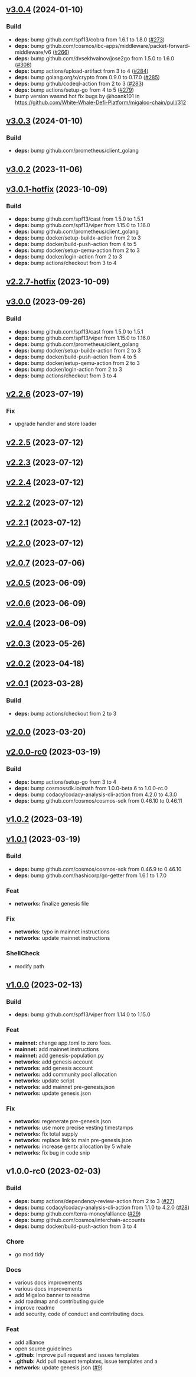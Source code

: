 
<a name="v3.0.4"></a>
## [v3.0.4](https://github.com/White-Whale-Defi-Platform/migaloo-chain/compare/v3.0.2...v3.0.4) (2024-01-10)

### Build

* **deps:** bump github.com/spf13/cobra from 1.6.1 to 1.8.0 ([#273](https://github.com/White-Whale-Defi-Platform/migaloo-chain/issues/273))
* **deps:** bump github.com/cosmos/ibc-apps/middleware/packet-forward-middleware/v6 ([#266](https://github.com/White-Whale-Defi-Platform/migaloo-chain/issues/266))
* **deps:** bump github.com/dvsekhvalnov/jose2go from 1.5.0 to 1.6.0 ([#308](https://github.com/White-Whale-Defi-Platform/migaloo-chain/issues/308))
* **deps:** bump actions/upload-artifact from 3 to 4 ([#284](https://github.com/White-Whale-Defi-Platform/migaloo-chain/issues/284))
* **deps:** bump golang.org/x/crypto from 0.9.0 to 0.17.0 ([#285](https://github.com/White-Whale-Defi-Platform/migaloo-chain/issues/285))
* **deps:** bump github/codeql-action from 2 to 3 ([#283](https://github.com/White-Whale-Defi-Platform/migaloo-chain/issues/283))
* **deps:** bump actions/setup-go from 4 to 5 ([#279](https://github.com/White-Whale-Defi-Platform/migaloo-chain/issues/279))
* bump version wasmd hot fix bugs by @hoank101 in https://github.com/White-Whale-Defi-Platform/migaloo-chain/pull/312



<a name="v3.0.3"></a>
## [v3.0.3](https://github.com/White-Whale-Defi-Platform/migaloo-chain/compare/v3.0.2...v3.0.3) (2024-01-10)

### Build

* **deps:** bump github.com/prometheus/client_golang


<a name="v3.0.2"></a>
## [v3.0.2](https://github.com/White-Whale-Defi-Platform/migaloo-chain/compare/v3.0.1-hotfix...v3.0.2) (2023-11-06)


<a name="v3.0.1-hotfix"></a>
## [v3.0.1-hotfix](https://github.com/White-Whale-Defi-Platform/migaloo-chain/compare/v2.2.7-hotfix...v3.0.1-hotfix) (2023-10-09)

### Build

* **deps:** bump github.com/spf13/cast from 1.5.0 to 1.5.1
* **deps:** bump github.com/spf13/viper from 1.15.0 to 1.16.0
* **deps:** bump github.com/prometheus/client_golang
* **deps:** bump docker/setup-buildx-action from 2 to 3
* **deps:** bump docker/build-push-action from 4 to 5
* **deps:** bump docker/setup-qemu-action from 2 to 3
* **deps:** bump docker/login-action from 2 to 3
* **deps:** bump actions/checkout from 3 to 4


<a name="v2.2.7-hotfix"></a>
## [v2.2.7-hotfix](https://github.com/White-Whale-Defi-Platform/migaloo-chain/compare/v3.0.0...v2.2.7-hotfix) (2023-10-09)


<a name="v3.0.0"></a>
## [v3.0.0](https://github.com/White-Whale-Defi-Platform/migaloo-chain/compare/v2.2.6...v3.0.0) (2023-09-26)

### Build

* **deps:** bump github.com/spf13/cast from 1.5.0 to 1.5.1
* **deps:** bump github.com/spf13/viper from 1.15.0 to 1.16.0
* **deps:** bump github.com/prometheus/client_golang
* **deps:** bump docker/setup-buildx-action from 2 to 3
* **deps:** bump docker/build-push-action from 4 to 5
* **deps:** bump docker/setup-qemu-action from 2 to 3
* **deps:** bump docker/login-action from 2 to 3
* **deps:** bump actions/checkout from 3 to 4


<a name="v2.2.6"></a>
## [v2.2.6](https://github.com/White-Whale-Defi-Platform/migaloo-chain/compare/v2.2.5...v2.2.6) (2023-07-19)

### Fix

* upgrade handler and store loader


<a name="v2.2.5"></a>
## [v2.2.5](https://github.com/White-Whale-Defi-Platform/migaloo-chain/compare/v2.2.3...v2.2.5) (2023-07-12)


<a name="v2.2.3"></a>
## [v2.2.3](https://github.com/White-Whale-Defi-Platform/migaloo-chain/compare/v2.2.4...v2.2.3) (2023-07-12)


<a name="v2.2.4"></a>
## [v2.2.4](https://github.com/White-Whale-Defi-Platform/migaloo-chain/compare/v2.2.2...v2.2.4) (2023-07-12)


<a name="v2.2.2"></a>
## [v2.2.2](https://github.com/White-Whale-Defi-Platform/migaloo-chain/compare/v2.2.1...v2.2.2) (2023-07-12)


<a name="v2.2.1"></a>
## [v2.2.1](https://github.com/White-Whale-Defi-Platform/migaloo-chain/compare/v2.2.0...v2.2.1) (2023-07-12)


<a name="v2.2.0"></a>
## [v2.2.0](https://github.com/White-Whale-Defi-Platform/migaloo-chain/compare/v2.0.7...v2.2.0) (2023-07-12)


<a name="v2.0.7"></a>
## [v2.0.7](https://github.com/White-Whale-Defi-Platform/migaloo-chain/compare/v2.0.5...v2.0.7) (2023-07-06)


<a name="v2.0.5"></a>
## [v2.0.5](https://github.com/White-Whale-Defi-Platform/migaloo-chain/compare/v2.0.6...v2.0.5) (2023-06-09)


<a name="v2.0.6"></a>
## [v2.0.6](https://github.com/White-Whale-Defi-Platform/migaloo-chain/compare/v2.0.4...v2.0.6) (2023-06-09)


<a name="v2.0.4"></a>
## [v2.0.4](https://github.com/White-Whale-Defi-Platform/migaloo-chain/compare/v2.0.3...v2.0.4) (2023-06-09)


<a name="v2.0.3"></a>
## [v2.0.3](https://github.com/White-Whale-Defi-Platform/migaloo-chain/compare/v2.0.2...v2.0.3) (2023-05-26)


<a name="v2.0.2"></a>
## [v2.0.2](https://github.com/White-Whale-Defi-Platform/migaloo-chain/compare/v2.0.1...v2.0.2) (2023-04-18)


<a name="v2.0.1"></a>
## [v2.0.1](https://github.com/White-Whale-Defi-Platform/migaloo-chain/compare/v2.0.0...v2.0.1) (2023-03-28)

### Build

* **deps:** bump actions/checkout from 2 to 3


<a name="v2.0.0"></a>
## [v2.0.0](https://github.com/White-Whale-Defi-Platform/migaloo-chain/compare/v2.0.0-rc0...v2.0.0) (2023-03-20)


<a name="v2.0.0-rc0"></a>
## [v2.0.0-rc0](https://github.com/White-Whale-Defi-Platform/migaloo-chain/compare/v1.0.2...v2.0.0-rc0) (2023-03-19)

### Build

* **deps:** bump actions/setup-go from 3 to 4
* **deps:** bump cosmossdk.io/math from 1.0.0-beta.6 to 1.0.0-rc.0
* **deps:** bump codacy/codacy-analysis-cli-action from 4.2.0 to 4.3.0
* **deps:** bump github.com/cosmos/cosmos-sdk from 0.46.10 to 0.46.11


<a name="v1.0.2"></a>
## [v1.0.2](https://github.com/White-Whale-Defi-Platform/migaloo-chain/compare/v1.0.1...v1.0.2) (2023-03-19)


<a name="v1.0.1"></a>
## [v1.0.1](https://github.com/White-Whale-Defi-Platform/migaloo-chain/compare/v1.0.0...v1.0.1) (2023-03-19)

### Build

* **deps:** bump github.com/cosmos/cosmos-sdk from 0.46.9 to 0.46.10
* **deps:** bump github.com/hashicorp/go-getter from 1.6.1 to 1.7.0

### Feat

* **networks:** finalize genesis file

### Fix

* **networks:** typo in mainnet instructions
* **networks:** update mainnet instructions

### ShellCheck

*  modify path


<a name="v1.0.0"></a>
## [v1.0.0](https://github.com/White-Whale-Defi-Platform/migaloo-chain/compare/v1.0.0-rc0...v1.0.0) (2023-02-13)

### Build

* **deps:** bump github.com/spf13/viper from 1.14.0 to 1.15.0

### Feat

* **mainnet:** change app.toml to zero fees.
* **mainnet:** add mainnet instructions
* **mainnet:** add genesis-population.py
* **networks:** add genesis account
* **networks:** add genesis account
* **networks:** add community pool allocation
* **networks:** update script
* **networks:** add mainnet pre-genesis.json
* **networks:** update genesis.json

### Fix

* **networks:** regenerate pre-genesis.json
* **networks:** use more precise vesting timestamps
* **networks:** fix total supply
* **networks:** replace link to main pre-genesis.json
* **networks:** increase gentx allocation by 5 whale
* **networks:** fix bug in code snip


<a name="v1.0.0-rc0"></a>
## v1.0.0-rc0 (2023-02-03)

### Build

* **deps:** bump actions/dependency-review-action from 2 to 3 ([#27](https://github.com/White-Whale-Defi-Platform/migaloo-chain/issues/27))
* **deps:** bump codacy/codacy-analysis-cli-action from 1.1.0 to 4.2.0 ([#28](https://github.com/White-Whale-Defi-Platform/migaloo-chain/issues/28))
* **deps:** bump github.com/terra-money/alliance ([#29](https://github.com/White-Whale-Defi-Platform/migaloo-chain/issues/29))
* **deps:** bump github.com/cosmos/interchain-accounts
* **deps:** bump docker/build-push-action from 3 to 4

### Chore

* go mod tidy

### Docs

* various docs improvements
* various docs improvements
* add Migaloo banner to readme
* add roadmap and contributing guide
* improve readme
* add security, code of conduct and contributing docs.

### Feat

* add alliance
* open source guidelines
* **.github:** Improve pull request and issues templates
* **.github:** Add pull request templates, issue templates and a
* **networks:** update genesis.json ([#9](https://github.com/White-Whale-Defi-Platform/migaloo-chain/issues/9))

